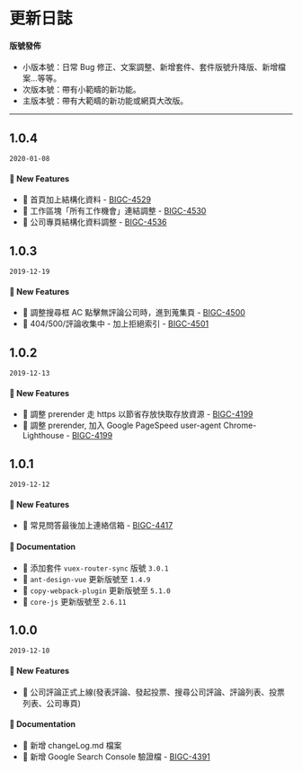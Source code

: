 # 更新日誌

#### 版號發佈

- 小版本號：日常 Bug 修正、文案調整、新增套件、套件版號升降版、新增檔案...等等。
- 次版本號：帶有小範疇的新功能。
- 主版本號：帶有大範疇的新功能或網頁大改版。

---

## 1.0.4

`2020-01-08`

#### :rocket: New Features
- 🌟 首頁加上結構化資料 - [BIGC-4529](http://jira.104.com.tw/browse/BIGC-4529)
- 🌟 工作區塊「所有工作機會」連結調整 - [BIGC-4530](http://jira.104.com.tw/browse/BIGC-4530)
- 🌟 公司專頁結構化資料調整 - [BIGC-4536](http://jira.104.com.tw/browse/BIGC-4536)

## 1.0.3

`2019-12-19`

#### :rocket: New Features
- 🌟 調整搜尋框 AC 點擊無評論公司時，進到蒐集頁 - [BIGC-4500](http://jira.104.com.tw/browse/BIGC-4500)
- 🌟 404/500/評論收集中 - <head> 加上拒絕索引 - [BIGC-4501](http://jira.104.com.tw/browse/BIGC-4501)

## 1.0.2

`2019-12-13`

#### :rocket: New Features
- 🌟 調整 prerender 走 https 以節省存放快取存放資源 - [BIGC-4199](http://jira.104.com.tw/browse/BIGC-4199)
- 🌟 調整 prerender, 加入 Google PageSpeed user-agent Chrome-Lighthouse - [BIGC-4199](http://jira.104.com.tw/browse/BIGC-4199)

## 1.0.1

`2019-12-12`

#### :rocket: New Features
- 🌟 常見問答最後加上連絡信箱 - [BIGC-4417](http://jira.104.com.tw/browse/BIGC-4417)

#### :memo: Documentation
- 🌟 添加套件 `vuex-router-sync` 版號 `3.0.1`
- 🌟 `ant-design-vue` 更新版號至 `1.4.9`
- 🌟 `copy-webpack-plugin` 更新版號至 `5.1.0`
- 🌟 `core-js` 更新版號至 `2.6.11`

## 1.0.0

`2019-12-10`

#### :rocket: New Features
- 🌟 公司評論正式上線(發表評論、發起投票、搜尋公司評論、評論列表、投票列表、公司專頁)

#### :memo: Documentation
- 🌟 新增 changeLog.md 檔案
- 🌟 新增 Google Search Console 驗證檔 - [BIGC-4391](http://jira.104.com.tw/browse/BIGC-4391)